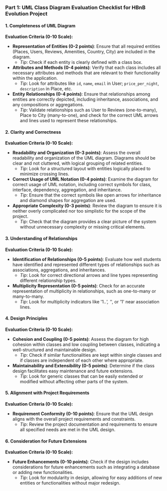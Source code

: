 ### Part 1: UML Class Diagram Evaluation Checklist for HBnB Evolution Project

#### 1. Completeness of UML Diagram
**Evaluation Criteria (0-10 Scale):**
- **Representation of Entities (0-2 points)**: Ensure that all required entities (Places, Users, Reviews, Amenities, Country, City) are included in the diagram.
  - *Tip*: Check if each entity is clearly defined with a class box.
- **Attributes and Methods (0-4 points)**: Verify that each class includes all necessary attributes and methods that are relevant to their functionality within the application.
  - *Tip*: Look for attributes like `id`, `name`, `email` in User; `price_per_night`, `description` in Place, etc.
- **Entity Relationships (0-4 points)**: Ensure that relationships among entities are correctly depicted, including inheritance, associations, and any compositions or aggregations.
  - *Tip*: Validate relationships such as User to Reviews (one-to-many), Place to City (many-to-one), and check for the correct UML arrows and lines used to represent these relationships.

#### 2. Clarity and Correctness
**Evaluation Criteria (0-10 Scale):**
- **Readability and Organization (0-3 points)**: Assess the overall readability and organization of the UML diagram. Diagrams should be clear and not cluttered, with logical grouping of related entities.
  - *Tip*: Look for a structured layout with entities logically placed to minimize crossing lines.
- **Correct Usage of UML Notation (0-4 points)**: Examine the diagram for correct usage of UML notation, including correct symbols for class, interface, dependency, aggregation, and inheritance.
  - *Tip*: Ensure that the correct symbols like open arrows for inheritance and diamond shapes for aggregation are used.
- **Appropriate Complexity (0-3 points)**: Review the diagram to ensure it is neither overly complicated nor too simplistic for the scope of the project.
  - *Tip*: Check that the diagram provides a clear picture of the system without unnecessary complexity or missing critical elements.

#### 3. Understanding of Relationships
**Evaluation Criteria (0-10 Scale):**
- **Identification of Relationships (0-5 points)**: Evaluate how well students have identified and represented different types of relationships such as associations, aggregations, and inheritances.
  - *Tip*: Look for correct directional arrows and line types representing different relationship types.
- **Multiplicity Representation (0-5 points)**: Check for an accurate representation of multiplicity in relationships, such as one-to-many or many-to-many.
  - *Tip*: Look for multiplicity indicators like '1..*', '*', or '1' near association lines.

#### 4. Design Principles
**Evaluation Criteria (0-10 Scale):**
- **Cohesion and Coupling (0-5 points)**: Assess the diagram for high cohesion within classes and low coupling between classes, indicating a well-structured and maintainable design.
  - *Tip*: Check if similar functionalities are kept within single classes and if classes are independent of each other where appropriate.
- **Maintainability and Extensibility (0-5 points)**: Determine if the class design facilitates easy maintenance and future extensions.
  - *Tip*: Look for generic classes that can be easily extended or modified without affecting other parts of the system.

#### 5. Alignment with Project Requirements
**Evaluation Criteria (0-10 Scale):**
- **Requirement Conformity (0-10 points)**: Ensure that the UML design aligns with the overall project requirements and constraints.
  - *Tip*: Review the project documentation and requirements to ensure all specified needs are met in the UML design.

#### 6. Consideration for Future Extensions
**Evaluation Criteria (0-10 Scale):**
- **Future Enhancements (0-10 points)**: Check if the design includes considerations for future enhancements such as integrating a database or adding new functionalities.
  - *Tip*: Look for modularity in design, allowing for easy additions of new entities or functionalities without major redesign.
